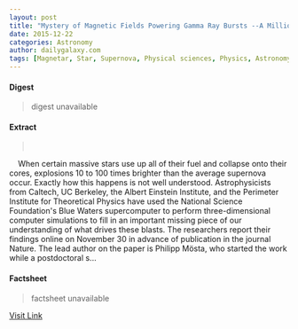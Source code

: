 ```yaml
---
layout: post
title: "Mystery of Magnetic Fields Powering Gamma Ray Bursts --A Million Billion Times Stronger than Earth's"
date: 2015-12-22
categories: Astronomy
author: dailygalaxy.com
tags: [Magnetar, Star, Supernova, Physical sciences, Physics, Astronomy, Nature, Applied and interdisciplinary physics]
---
```



#### Digest
>digest unavailable

#### Extract
>         When certain massive stars use up all of their fuel and collapse onto their cores, explosions 10 to 100 times brighter than the average supernova occur. Exactly how this happens is not well understood. Astrophysicists from Caltech, UC Berkeley, the Albert Einstein Institute, and the Perimeter Institute for Theoretical Physics have used the National Science Foundation's Blue Waters supercomputer to perform three-dimensional computer simulations to fill in an important missing piece of our understanding of what drives these blasts. The researchers report their findings online on November 30 in advance of publication in the journal Nature. The lead author on the paper is Philipp Mösta, who started the work while a postdoctoral s...

#### Factsheet
>factsheet unavailable

[Visit Link](http://www.dailygalaxy.com/my_weblog/2015/12/-mystery-of-magnetic-fields-powering-gamma-ray-bursts-a-million-billion-times-stronger-than-earths.html)


